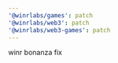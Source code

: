 ```yaml
---
'@winrlabs/games': patch
'@winrlabs/web3': patch
'@winrlabs/web3-games': patch
---
```


winr bonanza fix
